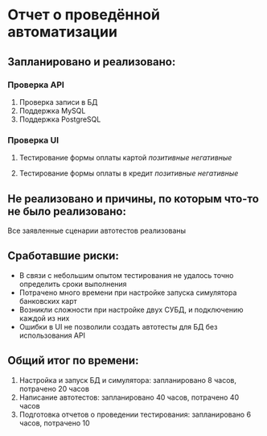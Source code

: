# Отчет о проведённой автоматизации

## Запланировано и реализовано:

### Проверка API

1. Проверка записи в БД
2. Поддержка MySQL
3. Поддержка PostgreSQL

### Проверка UI

1. Тестирование формы оплаты картой
 _позитивные_
 _негативные_

2. Тестирование формы оплаты в кредит
 _позитивные_
 _негативные_


## Не реализовано и причины, по которым что-то не было реализовано:

Все заявленные сценарии автотестов реализованы

## Сработавшие риски:
* В связи с небольшим опытом тестирования не удалось точно определить сроки выполнения
* Потрачено много времени при настройке запуска симулятора банковских карт
* Возникли сложности при настройке двух СУБД, и подключению каждой из них
* Ошибки в UI не позволили создать автотесты для БД без использования API

## Общий итог по времени:

1. Настройка и запуск БД и симулятора: запланировано 8 часов, потрачено 20 часов
2. Написание автотестов: запланировано 40 часов, потрачено 40 часов
3. Подготовка отчетов о проведении тестирования: запланировано 6 часов, потрачено 10


